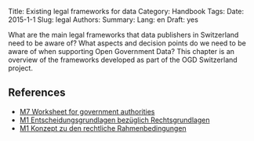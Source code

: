 Title: Existing legal frameworks for data
Category: Handbook
Tags:
Date: 2015-1-1
Slug: legal
Authors:
Summary:
Lang: en
Draft: yes

What are the main legal frameworks that data publishers in Switzerland need to be aware of? What aspects and decision points do we need to be aware of when supporting Open Government Data? This chapter is an overview of the frameworks developed as part of the OGD Switzerland project.

## References

- [M7 Worksheet for government authorities](/ref-m7-recht-arbeitshilfe-en)
- [M1 Entscheidungsgrundlagen bezüglich Rechtsgrundlagen](/ref-m1-entscheid-rechtsgrundlagen-de)
- [M1 Konzept zu den rechtliche Rahmenbedingungen](/ref-m1-rechtliche-rahmen-de)
